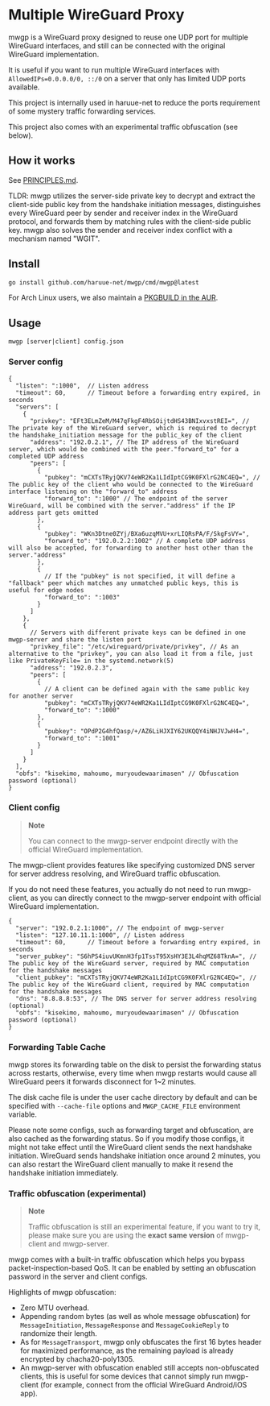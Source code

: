 Multiple WireGuard Proxy
===============

mwgp is a WireGuard proxy designed to reuse one UDP port for multiple WireGuard
interfaces, and still can be connected with the original WireGuard
implementation.

It is useful if you want to run multiple WireGuard interfaces with
`AllowedIPs=0.0.0.0/0, ::/0` on a server that only has limited UDP ports
available.

This project is internally used in haruue-net to reduce the ports requirement
of some mystery traffic forwarding services.

This project also comes with an experimental traffic obfuscation (see below).


## How it works

See [PRINCIPLES.md](./PRINCIPLES.md).

TLDR: mwgp utilizes the server-side private key to decrypt and extract the
client-side public key from the handshake initiation messages, distinguishes
every WireGuard peer by sender and receiver index in the WireGuard protocol,
and forwards them by matching rules with the client-side public key. mwgp also
solves the sender and receiver index conflict with a mechanism named "WGIT".


## Install

```bash
go install github.com/haruue-net/mwgp/cmd/mwgp@latest
```

For Arch Linux users, we also maintain a
[PKGBUILD in the AUR](https://aur.archlinux.org/packages/mwgp).


## Usage

```
mwgp [server|client] config.json
```

### Server config

```json5
{
  "listen": ":1000",  // Listen address
  "timeout": 60,      // Timeout before a forwarding entry expired, in seconds
  "servers": [
    {
      "privkey": "EFt3ELmZeM/M47qFkgF4RbSOijtdHS43BNIxvxstREI=", // The private key of the WireGuard server, which is required to decrypt the handshake_initiation message for the public_key of the client
      "address": "192.0.2.1", // The IP address of the WireGuard server, which would be combined with the peer."forward_to" for a completed UDP address
      "peers": [
        {
          "pubkey": "mCXTsTRyjQKV74eWR2Ka1LIdIptCG9K0FXlrG2NC4EQ=", // The public key of the client who would be connected to the WireGuard interface listening on the "forward_to" address
          "forward_to": ":1000" // The endpoint of the server WireGuard, will be combined with the server."address" if the IP address part gets omitted
        },
        {
          "pubkey": "WKn3Dtne0ZYj/BXa6uzqMVU+xrLIQRsPA/F/SkgFsVY=",
          "forward_to": "192.0.2.2:1002" // A complete UDP address will also be accepted, for forwarding to another host other than the server."address"
        },
        {
          // If the "pubkey" is not specified, it will define a "fallback" peer which matches any unmatched public keys, this is useful for edge nodes
          "forward_to": ":1003"
        }
      ]
    },
    {
      // Servers with different private keys can be defined in one mwgp-server and share the listen port
      "privkey_file": "/etc/wireguard/private/privkey", // As an alternative to the "privkey", you can also load it from a file, just like PrivateKeyFile= in the systemd.network(5)
      "address": "192.0.2.3",
      "peers": [
        {
          // A client can be defined again with the same public key for another server
          "pubkey": "mCXTsTRyjQKV74eWR2Ka1LIdIptCG9K0FXlrG2NC4EQ=",
          "forward_to": ":1000"
        },
        {
          "pubkey": "OPdP2G4hfQasp/+/AZ6LiHJXIY62UKQQY4iNHJVJwH4=",
          "forward_to": ":1001"
        }
      ]
    }
  ],
  "obfs": "kisekimo, mahoumo, muryoudewaarimasen" // Obfuscation password (optional)
}
```


### Client config

> **Note**
>
> You can connect to the mwgp-server endpoint directly with the official
> WireGuard implementation.

The mwgp-client provides features like specifying customized DNS server for
server address resolving, and WireGuard traffic obfuscation.

If you do not need these features, you actually do not need to run mwgp-client,
as you can directly connect to the mwgp-server endpoint with official WireGuard
implementation.

```json5
{
  "server": "192.0.2.1:1000", // The endpoint of mwgp-server
  "listen": "127.10.11.1:1000", // Listen address
  "timeout": 60,      // Timeout before a forwarding entry expired, in seconds
  "server_pubkey": "S6hPS4iuvUKmnH3fp1TssT95XsHY3E3L4hqMZ68TknA=", // The public key of the WireGuard server, required by MAC computation for the handshake messages
  "client_pubkey": "mCXTsTRyjQKV74eWR2Ka1LIdIptCG9K0FXlrG2NC4EQ=", // The public key of the WireGuard client, required by MAC computation for the handshake messages
  "dns": "8.8.8.8:53", // The DNS server for server address resolving (optional)
  "obfs": "kisekimo, mahoumo, muryoudewaarimasen" // Obfuscation password (optional)
}
```


### Forwarding Table Cache

mwgp stores its forwarding table on the disk to persist the forwarding status
across restarts, otherwise, every time when mwgp restarts would cause all
WireGuard peers it forwards disconnect for 1~2 minutes.

The disk cache file is under the user cache directory by default and can be
specified with `--cache-file` options and `MWGP_CACHE_FILE` environment
variable.

Please note some configs, such as forwarding target and obfuscation, are also
cached as the forwarding status. So if you modify those configs, it might not
take effect until the WireGuard client sends the next handshake initiation.
WireGuard sends handshake initiation once around 2 minutes, you can also
restart the WireGuard client manually to make it resend the handshake
initiation immediately.


### Traffic obfuscation (experimental)

> **Note**
>
> Traffic obfuscation is still an experimental feature, if you want to try it,
> please make sure you are using the **exact same version** of mwgp-client
> and mwgp-server.

mwgp comes with a built-in traffic obfuscation which helps you bypass
packet-inspection-based QoS. It can be enabled by setting an obfuscation
password in the server and client configs.

Highlights of mwgp obfuscation:

+ Zero MTU overhead.
+ Appending random bytes (as well as whole message obfuscation) for
  `MessageInitiation`, `MessageResponse` and `MessageCookieReply`
  to randomize their length.
+ As for `MessageTransport`, mwgp only obfuscates the first 16 bytes header for
  maximized performance, as the remaining payload is already encrypted by
  chacha20-poly1305.
+ An mwgp-server with obfuscation enabled still accepts non-obfuscated clients,
  this is useful for some devices that cannot simply run mwgp-client (for
  example, connect from the official WireGuard Android/iOS app).

